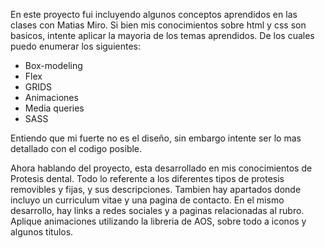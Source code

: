 En este proyecto fui incluyendo algunos conceptos aprendidos en las clases con Matias Miro. Si bien mis conocimientos sobre html y css son basicos, intente aplicar la mayoria de los temas aprendidos. De los cuales puedo enumerar los siguientes:

* Box-modeling
* Flex
* GRIDS
* Animaciones
* Media queries
* SASS

Entiendo que mi fuerte no es el diseño, sin embargo intente ser lo mas detallado con el codigo posible. 

Ahora hablando del proyecto, esta desarrollado en mis conocimientos de Protesis dental. Todo lo referente a los diferentes tipos de protesis removibles y fijas, y sus descripciones. Tambien hay apartados donde incluyo un curriculum vitae y una pagina de contacto. 
En el mismo desarrollo, hay links a redes sociales y a paginas relacionadas al rubro. 
Aplique animaciones utilizando la libreria de AOS, sobre todo a iconos y algunos titulos.




